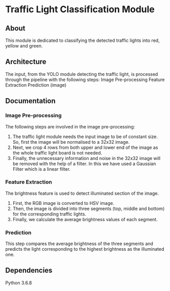# Traffic Light Classification Module

## About
This module is dedicated to classifying the detected traffic lights into red, yellow and green.

## Architecture
The input, from the YOLO module detecting the traffic light, is processed through the pipeline with the following steps:
	Image Pre-processing
	Feature Extraction
	Prediction
(image)

## Documentation
### Image Pre-processing
The following steps are involved in the image pre-processing:
1. The traffic light module needs the input image to be of constant size. So, first the image will be normalised to a 32x32 image.
2. Next, we crop 4 rows from both upper and lower end of the image as the whole traffic light board is not needed.
3. Finally, the unnecessary information and noise in the 32x32 image will be removed with the help of a filter. In this we have used a Gaussian Filter which is a linear filter.

### Feature Extraction
The brightness feature is used to detect illuminated section of the image.
1. First, the RGB image is converted to HSV image.
1. Then, the image is divided into three segments (top, middle and bottom) for the corresponding traffic lights.
2. Finally, we calculate the average brightness values of each segment.

### Prediction
This step compares the average brightness of the three segments and predicts the light corresponding to the highest brightness as the illuminated one.

## Dependencies
Python 3.6.8

